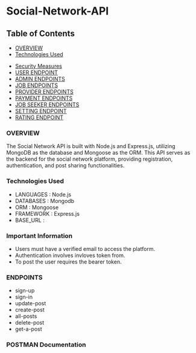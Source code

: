 # Social-Network-API

## Table of Contents

- [OVERVIEW](#overview)
- [Technologies Used](#technology-used)
<!-- - [Important Information](#Important-information) -->
- [Security Measures](#security-measures)
- [USER ENDPOINT](#user-endpoint)
- [ADMIN ENDPOINTS](#admin-endpoint)
- [JOB ENDPOINTS](#job-endpoints)
- [PROVIDER ENDPOINTS](#provider-endpoints)
- [PAYMENT ENDPOINTS](#payment-endpoints)
- [JOB SEEKER ENDPOINTS](#job-seeker-endpoints)
- [SETTING ENDPOINT](#setting-endpoint)
- [RATING ENDPOINT](#rating-endpoint)

### OVERVIEW

The Social Network API is built with Node.js and Express.js, utilizing MongoDB as the database and Mongoose as the ORM. This API serves as the backend for the social network platform, providing registration, authentication, and post sharing functionalities.

### Technologies Used

- LANGUAGES : Node.js
- DATABASES : Mongodb
- ORM : Mongoose
- FRAMEWORK : Express.js
- BASE_URL :

### Important Information

- Users must have a verified email to access the platform.
- Authentication involves invloves token from.
- To post the user requires the bearer token.

### ENDPOINTS

- sign-up
- sign-in
- update-post
- create-post
- all-posts
- delete-post
- get-a-post

### POSTMAN Documentation
